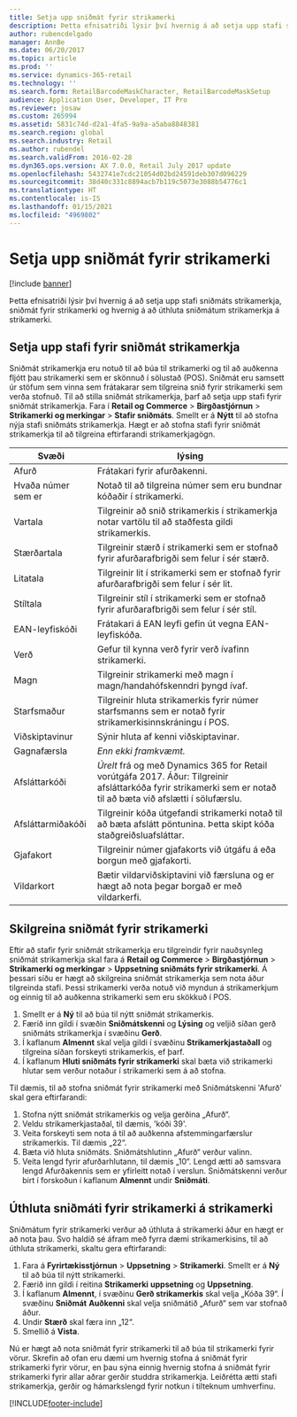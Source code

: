 ```yaml
---
title: Setja upp sniðmát fyrir strikamerki
description: Þetta efnisatriði lýsir því hvernig á að setja upp stafi sniðmáts strikamerkja, sniðmát fyrir strikamerki og hvernig á að úthluta sniðmátum strikamerkja á strikamerki.
author: rubencdelgado
manager: AnnBe
ms.date: 06/20/2017
ms.topic: article
ms.prod: ''
ms.service: dynamics-365-retail
ms.technology: ''
ms.search.form: RetailBarcodeMaskCharacter, RetailBarcodeMaskSetup
audience: Application User, Developer, IT Pro
ms.reviewer: josaw
ms.custom: 265994
ms.assetid: 5831c74d-d2a1-4fa5-9a9a-a5aba8848381
ms.search.region: global
ms.search.industry: Retail
ms.author: rubendel
ms.search.validFrom: 2016-02-28
ms.dyn365.ops.version: AX 7.0.0, Retail July 2017 update
ms.openlocfilehash: 5432741e7cdc21054d02bd24591deb307d096229
ms.sourcegitcommit: 38d40c331c8894acb7b119c5073e3088b54776c1
ms.translationtype: HT
ms.contentlocale: is-IS
ms.lasthandoff: 01/15/2021
ms.locfileid: "4969802"
---
```

# <a name="set-up-bar-code-masks"></a>Setja upp sniðmát fyrir strikamerki

[!include [banner](includes/banner.md)]

Þetta efnisatriði lýsir því hvernig á að setja upp stafi sniðmáts strikamerkja, sniðmát fyrir strikamerki og hvernig á að úthluta sniðmátum strikamerkja á strikamerki.

## <a name="set-up-bar-code-mask-characters"></a>Setja upp stafi fyrir sniðmát strikamerkja

Sniðmát strikamerkja eru notuð til að búa til strikamerki og til að auðkenna fljótt þau strikamerki sem er skönnuð í sölustað (POS). Sniðmát eru samsett úr stöfum sem vinna sem frátakarar sem tilgreina snið fyrir strikamerki sem verða stofnuð. Til að stilla sniðmát strikamerkja, þarf að setja upp stafi fyrir sniðmát strikamerkja. Fara í **Retail og Commerce** &gt; **Birgðastjórnun** &gt; **Strikamerki og merkingar** &gt; **Stafir sniðmáts**. Smellt er á **Nýtt** til að stofna nýja stafi sniðmáts strikamerkja. Hægt er að stofna stafi fyrir sniðmát strikamerkja til að tilgreina eftirfarandi strikamerkjagögn.

| Svæði            | lýsing |
|------------------|-------------|
| Afurð          | Frátakari fyrir afurðakenni. |
| Hvaða númer sem er       | Notað til að tilgreina númer sem eru bundnar kóðaðir í strikamerki. |
| Vartala      | Tilgreinir að snið strikamerkis í strikamerkja notar vartölu til að staðfesta gildi strikamerkis. |
| Stærðartala       | Tilgreinir stærð í strikamerki sem er stofnað fyrir afurðarafbrigði sem felur í sér stærð. |
| Litatala      | Tilgreinir lit í strikamerki sem er stofnað fyrir afurðarafbrigði sem felur í sér lit. |
| Stíltala      | Tilgreinir stíl í strikamerki sem er stofnað fyrir afurðarafbrigði sem felur í sér stíl. |
| EAN-leyfiskóði | Frátakari á EAN leyfi gefin út vegna EAN-leyfiskóða. |
| Verð            | Gefur til kynna verð fyrir verð ívafinn strikamerki. |
| Magn         | Tilgreinir strikamerki með magn í magn/handahófskenndri þyngd ívaf. |
| Starfsmaður         | Tilgreinir hluta strikamerkis fyrir númer starfsmanns sem er notað fyrir strikamerkisinnskráningu í POS. |
| Viðskiptavinur         | Sýnir hluta af kenni viðskiptavinar. |
| Gagnafærsla       | *Enn ekki framkvæmt.* |
| Afsláttarkóði    | *Úrelt* frá og með Dynamics 365 for Retail vorútgáfa 2017. Áður: Tilgreinir afsláttarkóða fyrir strikamerki sem er notað til að bæta við afslætti í sölufærslu. |
| Afsláttarmiðakóði      | Tilgreinir kóða útgefandi strikamerki notað til að bæta afslátt pöntunina. Þetta skipt kóða staðgreiðsluafsláttar. |
| Gjafakort        | Tilgreinir númer gjafakorts við útgáfu á eða borgun með gjafakorti. |
| Vildarkort     | Bætir vildarviðskiptavini við færsluna og er hægt að nota þegar borgað er með vildarkerfi. |

## <a name="define-bar-code-masks"></a>Skilgreina sniðmát fyrir strikamerki

Eftir að stafir fyrir sniðmát strikamerkja eru tilgreindir fyrir nauðsynleg sniðmát strikamerkja skal fara á **Retail og Commerce** &gt; **Birgðastjórnun** &gt; **Strikamerki og merkingar** &gt; **Uppsetning sniðmáts fyrir strikamerki**. Á þessari síðu er hægt að skilgreina sniðmát strikamerkja sem nota áður tilgreinda stafi. Þessi strikamerki verða notuð við myndun á strikamerkjum og einnig til að auðkenna strikamerki sem eru skökkuð í POS.

1. Smellt er á **Ný** til að búa til nýtt sniðmát strikamerkis.
2. Færið inn gildi í svæðin **Sniðmátskenni** og **Lýsing** og veljið síðan gerð sniðmáts strikamerkja í svæðinu **Gerð**.
3. Í kaflanum **Almennt** skal velja gildi í svæðinu **Strikamerkjastaðall** og tilgreina síðan forskeyti strikamerkis, ef þarf.
4. Í kaflanum **Hluti sniðmáts fyrir strikamerki** skal bæta við strikamerki hlutar sem verður notaður í strikamerki sem á að stofna.

Til dæmis, til að stofna sniðmát fyrir strikamerki með Sniðmátskenni 'Afurð' skal gera eftirfarandi:

1. Stofna nýtt sniðmát strikamerkis og velja gerðina „Afurð“.
2. Veldu strikamerkjastaðal, til dæmis, 'kóði 39'.
3. Veita forskeyti sem nota á til að auðkenna afstemmingarfærslur strikamerkis. Til dæmis „22“.
4. Bæta við hluta sniðmáts. Sniðmátshlutinn „Afurð“ verður valinn.
5. Veita lengd fyrir afurðarhlutann, til dæmis „10“. Lengd ætti að samsvara lengd Afurðakennis sem er yfirleitt notað í verslun. Sniðmátskenni verður birt í forskoðun í kaflanum **Almennt** undir **Sniðmáti**.

## <a name="assign-bar-code-masks-to-bar-codes"></a>Úthluta sniðmáti fyrir strikamerki á strikamerki

Sniðmátum fyrir strikamerki verður að úthluta á strikamerki áður en hægt er að nota þau. Svo haldið sé áfram með fyrra dæmi strikamerkisins, til að úthluta strikamerki, skaltu gera eftirfarandi:

1. Fara á **Fyrirtækisstjórnun** &gt; **Uppsetning** &gt; **Strikamerki**. Smellt er á **Ný** til að búa til nýtt strikamerki.
2. Færið inn gildi í reitina **Strikamerki** **uppsetning** og **Uppsetning**.
3. Í kaflanum **Almennt**, í svæðinu **Gerð strikamerkis** skal velja „Kóða 39“. Í svæðinu **Sniðmát** **Auðkenni** skal velja sniðmátið „Afurð“ sem var stofnað áður.
4. Undir **Stærð** skal færa inn „12“.
5. Smellið á **Vista**.

Nú er hægt að nota sniðmát fyrir strikamerki til að búa til strikamerki fyrir vörur. Skrefin að ofan eru dæmi um hvernig stofna á sniðmát fyrir strikamerki fyrir vörur, en þau sýna einnig hvernig stofna á sniðmát fyrir strikamerki fyrir allar aðrar gerðir studdra strikamerkja. Leiðrétta ætti stafi strikamerkja, gerðir og hámarkslengd fyrir notkun í tilteknum umhverfinu.


[!INCLUDE[footer-include](../includes/footer-banner.md)]